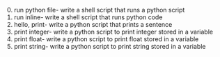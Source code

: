 0. run python file-
write a shell script that runs a python script
1. run inline-
write a shell script that runs python code
2. hello, print-
write a python script that prints a sentence
3. print integer-
write a python script to print integer stored in a variable
4. print float-
write a python script to print float stored in a variable
5. print string-
write a python script to print string stored in a variable
